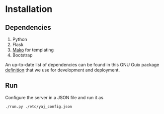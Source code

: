 # Installation

## Dependencies

1. Python
2. Flask
3. [Mako](http://www.makotemplates.org/) for templating
4. Bootstrap

An up-to-date list of dependencies can be found in this GNU Guix
package
[definition](https://gitlab.com/genenetwork/guix-bioinformatics/blob/master/gn/packages/yaj.scm#L69)
that we use for development and deployment.

## Run

Configure the server in a JSON file and run it as

    ./run.py ./etc/yaj_config.json
